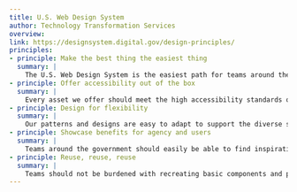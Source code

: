 ```yaml
---
title: U.S. Web Design System
author: Technology Transformation Services
overview:
link: https://designsystem.digital.gov/design-principles/
principles:
- principle: Make the best thing the easiest thing
  summary: |
    The U.S. Web Design System is the easiest path for teams around the federal government to comply with the latest federal policy for websites and digital services. The Design System supports modern web development practices, such as mobile first and responsive frameworks. By offering open-source, quick-to-download code and assets, the Design System makes it easy to deliver the highest-quality government websites to the public.
- principle: Offer accessibility out of the box
  summary: |
    Every asset we offer should meet the high accessibility standards outlined in Section 508. For teams that need to customize the Design System to meet their agency needs, guidance will be offered to ensure any extensions and customizations that are made comply with Section 508 guidelines.
- principle: Design for flexibility
  summary: |
    Our patterns and designs are easy to adapt to support the diverse scope and needs of government digital services. The tools and components provided in the Design System are focused on performance, both from a technical and team based point of view. To ensure this, everything should be validated for the user by the user. The Design System wants to empower teams across to government to make the statement “good enough for government work” mean something again.
- principle: Showcase benefits for agency and users
  summary: |
    Teams around the government should easily be able to find inspiration from among their peers. This inspiration can jumpstart many teams own efforts but also lay the groundwork for making the business case for adopting the U.S. Web Design System. We will catalog the successes of the Design System and its users both quantitatively and qualitatively.
- principle: Reuse, reuse, reuse
  summary: |
    Teams should not be burdened with recreating basic components and patterns for every new product they create. The tools, patterns, and components present in the Design System will be a comprehensive collection of tried-and-true assets that reflect industry best practices. This will enable teams to focus on the unique aspects of their product to ensure the general public is getting the best possible service.
---
```

